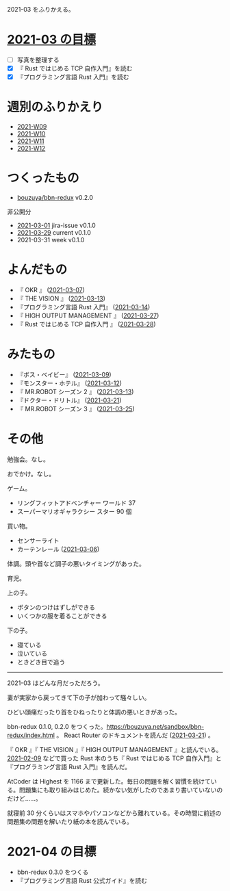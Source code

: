 2021-03 をふりかえる。

# [2021-03 の目標][2021-02-28]

- [ ] 写真を整理する
- [x] 『 Rust ではじめる TCP 自作入門』を読む
- [x] 『プログラミング言語 Rust 入門』を読む

# 週別のふりかえり

- [2021-W09][2021-03-07]
- [2021-W10][2021-03-14]
- [2021-W11][2021-03-21]
- [2021-W12][2021-03-28]

# つくったもの

- [bouzuya/bbn-redux][] v0.2.0

非公開分

- [2021-03-01][] jira-issue v0.1.0
- [2021-03-29][] current v0.1.0
- 2021-03-31 week v0.1.0

# よんだもの

- 『 OKR 』 ([2021-03-07][])
- 『 THE VISION 』 ([2021-03-13][])
- 『プログラミング言語 Rust 入門』 ([2021-03-14][])
- 『 HIGH OUTPUT MANAGEMENT 』 ([2021-03-27][])
- 『 Rust ではじめる TCP 自作入門 』 ([2021-03-28][])

# みたもの

- 『ボス・ベイビー』 ([2021-03-09][])
- 『モンスター・ホテル』 ([2021-03-12][])
- 『 MR.ROBOT シーズン 2 』 ([2021-03-13][])
- 『ドクター・ドリトル』 ([2021-03-21][])
- 『 MR.ROBOT シーズン 3 』 ([2021-03-25][])

# その他

勉強会。なし。

おでかけ。なし。

ゲーム。

- リングフィットアドベンチャー ワールド 37
- スーパーマリオギャラクシー スター 90 個

買い物。

- センサーライト
- カーテンレール ([2021-03-06][])

体調。頭や首など調子の悪いタイミングがあった。

育児。

上の子。

- ボタンのつけはずしができる
- いくつかの服を着ることができる

下の子。

- 寝ている
- 泣いている
- ときどき目で追う

---

2021-03 はどんな月だっただろう。

妻が実家から戻ってきて下の子が加わって騒々しい。

ひどい頭痛だったり首をひねったりと体調の悪いときがあった。

bbn-redux 0.1.0, 0.2.0 をつくった。<https://bouzuya.net/sandbox/bbn-redux/index.html> 。 React Router のドキュメントを読んだ ([2021-03-21][]) 。

『 OKR 』『 THE VISION 』『 HIGH OUTPUT MANAGEMENT 』と読んでいる。 [2021-02-09][] などで買った Rust 本のうち『 Rust ではじめる TCP 自作入門』と『プログラミング言語 Rust 入門』を読んだ。

AtCoder は Highest を 1166 まで更新した。毎日の問題を解く習慣を続けている。問題集にも取り組みはじめた。続かない気がしたのであまり書いていないのだけど……。

就寝前 30 分くらいはスマホやパソコンなどから離れている。その時間に前述の問題集の問題を解いたり紙の本を読んでいる。

# 2021-04 の目標

- bbn-redux 0.3.0 をつくる
- 『プログラミング言語 Rust 公式ガイド』を読む

[2021-02-09]: https://blog.bouzuya.net/2021/02/09/
[2021-02-28]: https://blog.bouzuya.net/2021/02/28/
[2021-03-01]: https://blog.bouzuya.net/2021/03/01/
[2021-03-06]: https://blog.bouzuya.net/2021/03/06/
[2021-03-07]: https://blog.bouzuya.net/2021/03/07/
[2021-03-09]: https://blog.bouzuya.net/2021/03/09/
[2021-03-12]: https://blog.bouzuya.net/2021/03/12/
[2021-03-13]: https://blog.bouzuya.net/2021/03/13/
[2021-03-14]: https://blog.bouzuya.net/2021/03/14/
[2021-03-21]: https://blog.bouzuya.net/2021/03/21/
[2021-03-25]: https://blog.bouzuya.net/2021/03/25/
[2021-03-27]: https://blog.bouzuya.net/2021/03/27/
[2021-03-28]: https://blog.bouzuya.net/2021/03/28/
[2021-03-29]: https://blog.bouzuya.net/2021/03/29/
[bouzuya/bbn-redux]: https://github.com/bouzuya/bbn-redux
